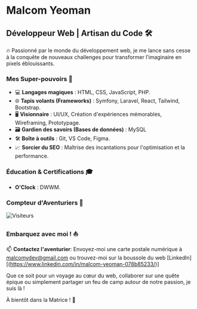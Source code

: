 # Malcom Yeoman
## Développeur Web | Artisan du Code 🛠️

🔥 Passionné par le monde du développement web, je me lance sans cesse à la conquête de nouveaux challenges pour transformer l’imaginaire en pixels éblouissants.

### Mes Super-pouvoirs 🚀
- 💻 **Langages magiques** : HTML, CSS, JavaScript, PHP.
- 🌐 **Tapis volants (Frameworks)** : Symfony, Laravel, React, Tailwind, Bootstrap.
- 🖥️ **Visionnaire** : UI/UX, Création d'expériences mémorables, Wireframing, Prototypage.
- 🗃️ **Gardien des savoirs (Bases de données)** : MySQL
- 🛠️ **Boîte à outils** : Git, VS Code, Figma.
- 📈 **Sorcier du SEO** : Maîtrise des incantations pour l'optimisation et la performance.

### Éducation & Certifications 🎓
- **O'Clock** : DWWM.

### Compteur d'Aventuriers 🌟
![Visiteurs](https://hits.dwyl.com/Malcom-Yeoman/Malcom-Yeoman.svg)

### Embarquez avec moi ! ⛵
📫 **Contactez l'aventurier**: Envoyez-moi une carte postale numérique à malcomydev@gmail.com ou trouvez-moi sur la boussole du web [LinkedIn][(https://www.linkedin.com/in/malcom-yeoman-078b85233/)]

Que ce soit pour un voyage au cœur du web, collaborer sur une quête épique ou simplement partager un feu de camp autour de notre passion, je suis là !

À bientôt dans la Matrice ! 🌌
